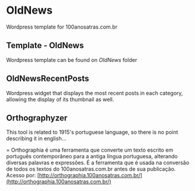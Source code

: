 # OldNews
Wordpress template for 100anosatras.com.br

## Template - OldNews ##
Wordpress template can be found on _OldNews_ folder

## OldNewsRecentPosts ##
Wordpress widget that displays the most recent posts in each category, allowing the display of its thumbnail as well.

## Orthographyzer ##
This tool is related to 1915's portuguese language, so there is no point describing it in english...

= Orthographia é uma ferramenta que converte um texto escrito em português contemporâneo para a antiga língua portuguesa, alterando diversas palavras e expressões.
É a ferramenta que é usada na conversão de todos os textos do 100anosatras.com.br antes de sua publicação.
Acesso por: [http://orthographia.100anosatras.com.br/](http://orthographia.100anosatras.com.br/)

